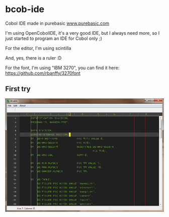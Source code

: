 # bcob-ide
Cobol IDE made in purebasic www.purebasic.com

I'm using OpenCobolIDE, it's a very good IDE, but I always need more, so I just started to program an IDE for Cobol only ;)

For the editor, I'm using scintilla

And, yes, there is a ruler :D

For the font, I'm using "IBM 3270", you can find it here: https://github.com/rbanffy/3270font


## First try
![Screenshot](https://github.com/flaith-nycd/bcob-ide/blob/master/BCoIDE.png)
